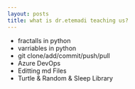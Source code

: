 ```yaml
---
layout: posts
title: what is dr.etemadi teaching us?
---
```


- fractalls in python
- varriables in python
- git clone/add/commit/push/pull
- Azure DevOps
- Editting md Files
- Turtle & Random & Sleep Library
